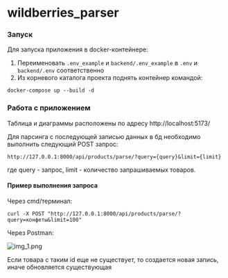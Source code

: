 # wildberries_parser

### Запуск

Для запуска приложения в docker-контейнере:

1. Переименовать `.env_example` и `backend/.env_example` в `.env` и `backend/.env` соответственно
2. Из корневого каталога проекта поднять контейнер командой:
```console
docker-compose up --build -d
```

### Работа с приложением

Таблица и диаграммы расположены по адресу http://localhost:5173/

Для парсинга с последующей записью данных в бд необходимо выполнить следующий POST запрос: 

```console
http://127.0.0.1:8000/api/products/parse/?query={query}&limit={limit}
```

где query - запрос, limit - количество запрашиваемых товаров.

#### Пример выполнения запроса

Через cmd/терминал:

```console
curl -X POST "http://127.0.0.1:8000/api/products/parse/?query=конфеты&limit=100"
```

Через Postman:

![img_1.png](img_1.png)

Если товара с таким id еще не существует, то создается новая запись, иначе обновляется существующая
